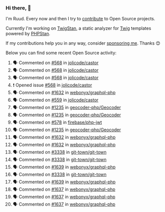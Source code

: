 ### Hi there, 👋

I'm Ruud. Every now and then I try to [contribute](https://github.com/pulls?q=+is%3Apr+author%3Aruudk+archived%3Afalse+is%3Apublic+) to Open Source projects.

Currently I'm working on [TwigStan](https://github.com/twigstan), a static analyzer for [Twig](https://twig.symfony.com/) templates powered by [PHPStan](https://phpstan.org/).

If my contributions help you in any way, consider [sponsoring me](https://github.com/sponsors/ruudk). Thanks 😊

Below you can find some recent Open Source activity:

<!--START_SECTION:activity-->
1. 🗣 Commented on [#568](https://github.com/jolicode/castor/issues/568#issuecomment-2473865452) in [jolicode/castor](https://github.com/jolicode/castor)
2. 🗣 Commented on [#568](https://github.com/jolicode/castor/issues/568#issuecomment-2473864183) in [jolicode/castor](https://github.com/jolicode/castor)
3. 🗣 Commented on [#568](https://github.com/jolicode/castor/issues/568#issuecomment-2473841558) in [jolicode/castor](https://github.com/jolicode/castor)
4. ❗ Opened issue [#568](https://github.com/jolicode/castor/issues/568) in [jolicode/castor](https://github.com/jolicode/castor)
5. 🗣 Commented on [#1632](https://github.com/webonyx/graphql-php/pull/1632#issuecomment-2473832291) in [webonyx/graphql-php](https://github.com/webonyx/graphql-php)
6. 🗣 Commented on [#559](https://github.com/jolicode/castor/pull/559#issuecomment-2473702474) in [jolicode/castor](https://github.com/jolicode/castor)
7. 🗣 Commented on [#1235](https://github.com/geocoder-php/Geocoder/pull/1235#issuecomment-2473451289) in [geocoder-php/Geocoder](https://github.com/geocoder-php/Geocoder)
8. 🗣 Commented on [#1235](https://github.com/geocoder-php/Geocoder/pull/1235#issuecomment-2473296537) in [geocoder-php/Geocoder](https://github.com/geocoder-php/Geocoder)
9. 🗣 Commented on [#578](https://github.com/firebase/php-jwt/issues/578#issuecomment-2473249175) in [firebase/php-jwt](https://github.com/firebase/php-jwt)
10. 🗣 Commented on [#1235](https://github.com/geocoder-php/Geocoder/pull/1235#issuecomment-2473241008) in [geocoder-php/Geocoder](https://github.com/geocoder-php/Geocoder)
11. 🗣 Commented on [#1632](https://github.com/webonyx/graphql-php/pull/1632#issuecomment-2471252967) in [webonyx/graphql-php](https://github.com/webonyx/graphql-php)
12. 🗣 Commented on [#1632](https://github.com/webonyx/graphql-php/pull/1632#issuecomment-2471144169) in [webonyx/graphql-php](https://github.com/webonyx/graphql-php)
13. 🗣 Commented on [#3338](https://github.com/git-town/git-town/issues/3338#issuecomment-2470547378) in [git-town/git-town](https://github.com/git-town/git-town)
14. 🗣 Commented on [#3338](https://github.com/git-town/git-town/issues/3338#issuecomment-2470534187) in [git-town/git-town](https://github.com/git-town/git-town)
15. 🗣 Commented on [#1639](https://github.com/webonyx/graphql-php/pull/1639#issuecomment-2470192037) in [webonyx/graphql-php](https://github.com/webonyx/graphql-php)
16. 🗣 Commented on [#3338](https://github.com/git-town/git-town/issues/3338#issuecomment-2470156450) in [git-town/git-town](https://github.com/git-town/git-town)
17. 🗣 Commented on [#1639](https://github.com/webonyx/graphql-php/pull/1639#issuecomment-2470142563) in [webonyx/graphql-php](https://github.com/webonyx/graphql-php)
18. 🗣 Commented on [#1637](https://github.com/webonyx/graphql-php/pull/1637#issuecomment-2469942046) in [webonyx/graphql-php](https://github.com/webonyx/graphql-php)
19. 🗣 Commented on [#1637](https://github.com/webonyx/graphql-php/pull/1637#issuecomment-2469941014) in [webonyx/graphql-php](https://github.com/webonyx/graphql-php)
20. 🗣 Commented on [#1637](https://github.com/webonyx/graphql-php/pull/1637#issuecomment-2469938433) in [webonyx/graphql-php](https://github.com/webonyx/graphql-php)
<!--END_SECTION:activity-->
